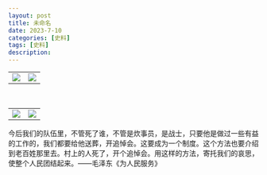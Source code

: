 ```yaml
---
layout: post
title: 未命名
date: 2023-7-10
categories: [史料]
tags: [史料]
description: 
---
```


<table>
<tr>
<td><img src="https://i.imgtg.com/2023/07/10/OxIjjM.png" border=0></td>
<td><img src="https://i.imgtg.com/2023/07/10/OxIlFc.png" border=0></td>
</tr>
</table>
<br>
<table>
<tr>
<td><img src="https://i.imgtg.com/2023/07/10/OxI9Rr.png" border=0></td>
<td><img src="https://i.imgtg.com/2023/07/10/OxIYIq.png" border=0></td>
</tr>
</table>

今后我们的队伍里，不管死了谁，不管是炊事员，是战士，只要他是做过一些有益的工作的，我们都要给他送葬，开追悼会。这要成为一个制度。这个方法也要介绍到老百姓那里去。村上的人死了，开个追悼会。用这样的方法，寄托我们的哀思，使整个人民团结起来。——毛泽东《为人民服务》
